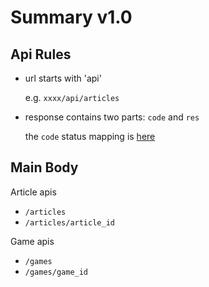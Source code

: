
# Summary v1.0

## Api Rules

- url starts with 'api'
    
    e.g. `xxxx/api/articles`

- response contains two parts: `code` and `res`

    the `code` status mapping is [here](https://demon16.github.io/)
    
## Main Body

Article apis

  - `/articles`
  - `/articles/article_id`

Game apis

  - `/games`
  - `/games/game_id`